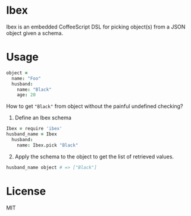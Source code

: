 
# Ibex

Ibex is an embedded CoffeeScript DSL for picking object(s) from a
JSON object given a schema.

# Usage

```coffee
object =
  name: "Foo"
  husband:
    name: "Black"
    age: 20
```

How to get `"Black"` from object without the painful undefined checking?

1. Define an Ibex schema

```coffee
Ibex = require 'ibex'
husband_name = Ibex
  husband:
    name: Ibex.pick "Black"
```

2. Apply the schema to the object to get the list of retrieved values.

```coffee
husband_name object # => ["Black"]
```

# License

MIT
